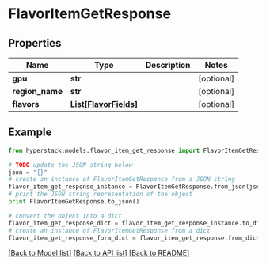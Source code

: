 # FlavorItemGetResponse


## Properties

Name | Type | Description | Notes
------------ | ------------- | ------------- | -------------
**gpu** | **str** |  | [optional] 
**region_name** | **str** |  | [optional] 
**flavors** | [**List[FlavorFields]**](FlavorFields.md) |  | [optional] 

## Example

```python
from hyperstack.models.flavor_item_get_response import FlavorItemGetResponse

# TODO update the JSON string below
json = "{}"
# create an instance of FlavorItemGetResponse from a JSON string
flavor_item_get_response_instance = FlavorItemGetResponse.from_json(json)
# print the JSON string representation of the object
print FlavorItemGetResponse.to_json()

# convert the object into a dict
flavor_item_get_response_dict = flavor_item_get_response_instance.to_dict()
# create an instance of FlavorItemGetResponse from a dict
flavor_item_get_response_form_dict = flavor_item_get_response.from_dict(flavor_item_get_response_dict)
```
[[Back to Model list]](../README.md#documentation-for-models) [[Back to API list]](../README.md#documentation-for-api-endpoints) [[Back to README]](../README.md)


